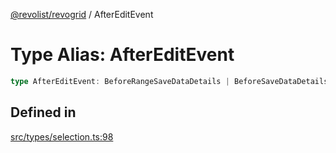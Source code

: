 [@revolist/revogrid](README.md) / AfterEditEvent

# Type Alias: AfterEditEvent

```ts
type AfterEditEvent: BeforeRangeSaveDataDetails | BeforeSaveDataDetails;
```

## Defined in

[src/types/selection.ts:98](https://github.com/revolist/revogrid/blob/ad41fd58f9a9de46c1cfbe02ca82c22180ee685c/src/types/selection.ts#L98)
